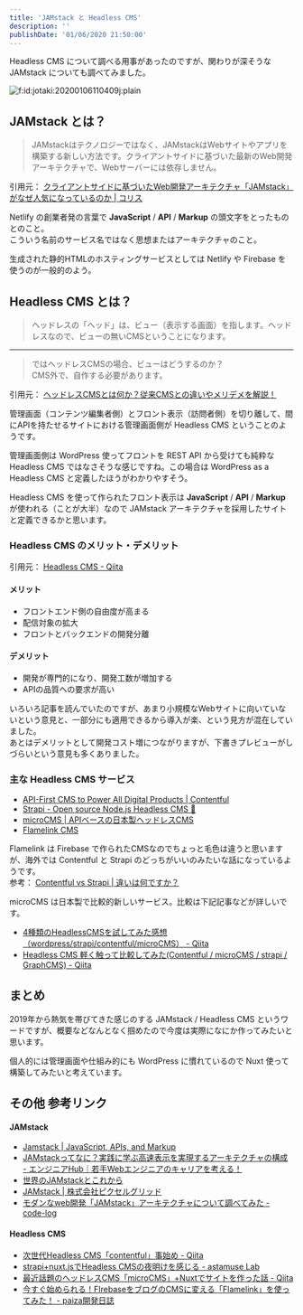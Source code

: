 ```yaml
---
title: 'JAMstack と Headless CMS'
description: ''
publishDate: '01/06/2020 21:50:00'
---
```


<p>Headless CMS について調べる用事があったのですが、関わりが深そうな JAMstack についても調べてみました。</p>

<p><span itemscope itemtype="http://schema.org/Photograph"><img src="/images/hatena/20200106110409.jpg" alt="f:id:jotaki:20200106110409j:plain" title="f:id:jotaki:20200106110409j:plain" class="hatena-fotolife" itemprop="image" /></span></p>

<h2>JAMstack とは？</h2>

<blockquote><p>JAMstackはテクノロジーではなく、JAMstackはWebサイトやアプリを構築する新しい方法です。クライアントサイドに基づいた最新のWeb開発アーキテクチャで、Webサーバーには依存しません。</p></blockquote>

<p>引用元： <a href="https://coliss.com/articles/build-websites/operation/javascript/about-jamstack.html">クライアントサイドに基づいたWeb開発アーキテクチャ「JAMstack」がなぜ人気になっているのか | コリス</a></p>

<p>Netlify の創業者発の言葉で <strong>JavaScript</strong> / <strong>API</strong> / <strong>Markup</strong> の頭文字をとったものとのこと。<br/>
こういう名前のサービス名ではなく思想またはアーキテクチャのこと。</p>

<p>生成された静的HTMLのホスティングサービスとしては Netlify や Firebase を使うのが一般的のよう。</p>

<h2>Headless CMS とは？</h2>

<blockquote><p>ヘッドレスの「ヘッド」は、ビュー（表示する画面）を指します。ヘッドレスなので、ビューの無いCMSということになります。</p></blockquote>

<hr />

<blockquote><p>ではヘッドレスCMSの場合、ビューはどうするのか？<br/>
CMS外で、自作する必要があります。</p></blockquote>

<p>引用元： <a href="https://microcms.io/blog/what-is-headlesscms/">ヘッドレスCMSとは何か？従来CMSとの違いやメリデメを解説！</a></p>

<p>管理画面（コンテンツ編集者側）とフロント表示（訪問者側）を切り離して、間にAPIを持たせるサイトにおける管理画面側が Headless CMS ということのようです。</p>

<p>管理画面側は WordPress 使ってフロントを REST API から受けても純粋な Headless CMS ではなさそうな感じですね。この場合は WordPress as a Headless CMS と定義したほうがわかりやすそう。</p>

<p>Headless CMS を使って作られたフロント表示は <strong>JavaScript</strong> / <strong>API</strong> / <strong>Markup</strong> が使われる（ことが大半）なので JAMstack アーキテクチャを採用したサイトと定義できるかと思います。</p>

<h3>Headless CMS のメリット・デメリット</h3>

<p>引用元： <a href="https://qiita.com/reflet/items/55665a79940a96252c68">Headless CMS - Qiita</a></p>

<h4>メリット</h4>

<ul>
<li>フロントエンド側の自由度が高まる</li>
<li>配信対象の拡大</li>
<li>フロントとバックエンドの開発分離</li>
</ul>

<h4>デメリット</h4>

<ul>
<li>開発が専門的になり、開発工数が増加する</li>
<li>APIの品質への要求が高い</li>
</ul>

<p>いろいろ記事を読んでいたのですが、あまり小規模なWebサイトに向いていないという意見と、一部分にも適用できるから導入が楽、という見方が混在していました。<br/>
あとはデメリットとして開発コスト増につながりますが、下書きプレビューがしづらいという意見も多くありました。</p>

<h3>主な Headless CMS サービス</h3>

<ul>
<li><a href="https://www.contentful.com/">API-First CMS to Power All Digital Products | Contentful</a></li>
<li><a href="https://strapi.io/">Strapi - Open source Node.js Headless CMS 🚀</a></li>
<li><a href="https://microcms.io/">microCMS | APIベースの日本製ヘッドレスCMS</a></li>
<li><a href="https://flamelink.io/">Flamelink CMS</a></li>
</ul>

<p>Flamelink は Firebase で作られたCMSなのでちょっと毛色は違うと思いますが、海外では Contentful と Strapi のどっちがいいのみたいな話になっているようです。<br/>
参考： <a href="https://stackshare.io/stackups/contentful-vs-strapi">Contentful vs Strapi | 違いは何ですか？</a></p>

<p>microCMS は日本製で比較的新しいサービス。比較は下記記事などが詳しいです。</p>

<ul>
<li><a href="https://qiita.com/to4-yanagi/items/4e431b99b78401ef65ca">4種類のHeadlessCMSを試してみた感想（wordpress/strapi/contentful/microCMS） - Qiita</a></li>
<li><a href="https://qiita.com/cheez921/items/81cba28e4b815709f863">Headless CMS 軽く触って比較してみた(Contentful / microCMS / strapi / GraphCMS) - Qiita</a></li>
</ul>

<h2>まとめ</h2>

<p>2019年から熱気を帯びてきた感じのする JAMstack / Headless CMS というワードですが、概要などなんとなく掴めたので今度は実際になにか作ってみたいと思います。</p>

<p>個人的には管理画面や仕組み的にも WordPress に慣れているので Nuxt 使って構築してみたいと考えています。</p>

<h2>その他 参考リンク</h2>

<h4>JAMstack</h4>

<ul>
<li><a href="https://jamstack.org/">Jamstack | JavaScript, APIs, and Markup</a></li>
<li><a href="https://employment.en-japan.com/engineerhub/entry/2019/12/10/103000">JAMstackってなに？実践に学ぶ高速表示を実現するアーキテクチャの構成 - エンジニアHub｜若手Webエンジニアのキャリアを考える！</a></li>
<li><a href="https://microcms.io/blog/world-jamstack-and-the-future/">世界のJAMstackとこれから</a></li>
<li><a href="https://www.pxgrid.com/service/jamstack.html">JAMstack | 株式会社ピクセルグリッド</a></li>
<li><a href="https://code-log.hatenablog.com/entry/2018/11/08/215329">モダンなweb開発「JAMstack」アーキテクチャについて調べてみた - code-log</a></li>
</ul>

<h4>Headless CMS</h4>

<ul>
<li><a href="https://qiita.com/daikiojm/items/3fbde3c88a7d0a053675">次世代Headless CMS「contentful」事始め - Qiita</a></li>
<li><a href="http://lab.astamuse.co.jp/entry/2019/01/16/114500">strapi+nuxt.jsでHeadless CMSの夜明けを感じる - astamuse Lab</a></li>
<li><a href="https://qiita.com/yutopia898/items/653068aa3d8237f3e89a">最近話題のヘッドレスCMS「microCMS」+Nuxtでサイトを作った話 - Qiita</a></li>
<li><a href="https://paiza.hatenablog.com/entry/2018/11/21/%E4%BB%8A%E3%81%99%E3%81%90%E5%A7%8B%E3%82%81%E3%82%89%E3%82%8C%E3%82%8B%EF%BC%81FIrebase%E3%82%92%E3%83%96%E3%83%AD%E3%82%B0%E3%81%AECMS%E3%81%AB%E5%A4%89%E3%81%88%E3%82%8B%E3%80%8CFlamelink%E3%80%8D">今すぐ始められる！FIrebaseをブログのCMSに変える「Flamelink」を使ってみた！ - paiza開発日誌</a></li>
</ul>
